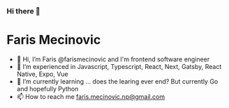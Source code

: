 ### Hi there 👋

# Faris Mecinovic

- 👋 Hi, I’m Faris @farismecinovic and I'm frontend software engineer
- 👀 I’m experienced in Javascript, Typescript, React, Next, Gatsby, React Native, Expo, Vue
- 🌱 I’m currently learning ... does the learing ever end? But currently Go and hopefully Python
- 📫 How to reach me faris.mecinovic.np@gmail.com

